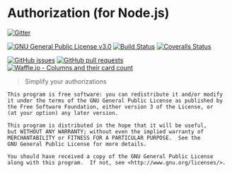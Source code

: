 # Authorization (for Node.js)
[![Gitter](https://img.shields.io/gitter/room/authorization-team/node_js.svg)](https://gitter.im/authorization-team/node_js?utm_source=badge&utm_medium=badge&utm_campaign=pr-badge)

[![GNU General Public License v3.0](https://img.shields.io/github/license/authorization-team/authorization.svg)](https://github.com/authorization-team/authorization/blob/master/LICENSE)
[![Build Status](https://img.shields.io/travis/authorization-team/authorization/master.svg)](https://travis-ci.org/authorization-team/authorization)
[![Coveralls Status](https://img.shields.io/coveralls/github/authorization-team/authorization/master.svg)](https://coveralls.io/github/authorization-team/authorization?branch=master)

[![GitHub issues](https://img.shields.io/github/issues/authorization-team/authorization.svg)](https://github.com/authorization-team/authorization/issues)
[![GitHub pull requests](https://img.shields.io/github/issues-pr/authorization-team/authorization.svg)](https://github.com/authorization-team/authorization/pulls)
[![Waffle.io - Columns and their card count](https://badge.waffle.io/authorization-team/authorization.svg?columns=all)](https://waffle.io/authorization-team/authorization)

> Simplify your authorizations

    This program is free software: you can redistribute it and/or modify
    it under the terms of the GNU General Public License as published by
    the Free Software Foundation, either version 3 of the License, or
    (at your option) any later version.

    This program is distributed in the hope that it will be useful,
    but WITHOUT ANY WARRANTY; without even the implied warranty of
    MERCHANTABILITY or FITNESS FOR A PARTICULAR PURPOSE.  See the
    GNU General Public License for more details.

    You should have received a copy of the GNU General Public License
    along with this program.  If not, see <http://www.gnu.org/licenses/>.
